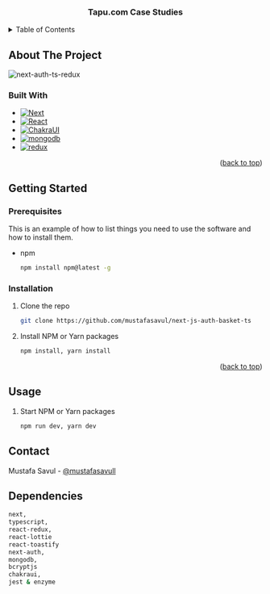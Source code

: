 <div align="center">
  <h3 align="center">Tapu.com Case Studies</h3>
</div>

<!-- TABLE OF CONTENTS -->
<details>
  <summary>Table of Contents</summary>
  <ol>
    <li>
      <a href="#about-the-project">About The Project</a>
      <ul>
        <li><a href="#built-with">Built With</a></li>
      </ul>
    </li>
    <li>
      <a href="#getting-started">Getting Started</a>
      <ul>
        <li><a href="#prerequiyarsites">Prerequisites</a></li>
        <li><a href="#installation">Installation</a></li>
      </ul>
    </li>
    <li><a href="#usage">Usage</a></li>
    <li><a href="#contact">Contact</a></li>
  </ol>
</details>

<!-- ABOUT THE PROJECT -->

## About The Project
![next-auth-ts-redux](https://user-images.githubusercontent.com/19707331/197538822-4f9f7da5-cc6d-4d8b-bf03-ef8609a4aa19.png)

### Built With

- [![Next][next.js]][next-url]
- [![React][react.js]][react-url]
- [![ChakraUI][chakraui]][chakraui-url]
- [![mongodb][mongodb]][mongodb-url]
- [![redux][redux]][redux-url]

<p align="right">(<a href="#readme-top">back to top</a>)</p>

<!-- GETTING STARTED -->

## Getting Started

### Prerequisites

This is an example of how to list things you need to use the software and how to install them.

- npm
  ```sh
  npm install npm@latest -g
  ```

### Installation

1. Clone the repo
   ```sh
   git clone https://github.com/mustafasavul/next-js-auth-basket-ts
   ```
2. Install NPM or Yarn packages

   ```sh
   npm install, yarn install
   ```

<p align="right">(<a href="#readme-top">back to top</a>)</p>

<!-- USAGE EXAMPLES -->

## Usage

1. Start NPM or Yarn packages

   ```sh
   npm run dev, yarn dev
   ```

<!-- CONTACT -->

## Contact

Mustafa Savul - [@mustafasavull](https://twitter.com/mustafasavull)

## Dependencies

```sh
next,
typescript,
react-redux,
react-lottie
react-toastify
next-auth,
mongodb,
bcryptjs
chakraui,
jest & enzyme
```

<!-- MARKDOWN LINKS & IMAGES -->
<!-- https://www.markdownguide.org/basic-syntax/#reference-style-links -->

[next.js]: https://img.shields.io/badge/next.js-000000?style=for-the-badge&logo=nextdotjs&logoColor=white
[next-url]: https://nextjs.org/
[react.js]: https://img.shields.io/badge/React-20232A?style=for-the-badge&logo=react&logoColor=61DAFB
[react-url]: https://reactjs.org/
[chakraui]: https://shields.io/badge/chakra--ui-black?logo=chakraui&style=for-the-badge
[chakraui-url]: https://chakra-ui.com/
[mongodb]: https://img.shields.io/badge/MongoDB-4EA94B?style=for-the-badge&logo=mongodb&logoColor=white
[mongodb-url]: https://www.mongodb.com/logoColor=white
[redux]: https://img.shields.io/badge/Redux-593D88?style=for-the-badge&logo=redux&logoColor=white
[redux-url]: https://redux.js.org/
